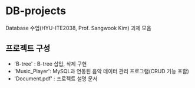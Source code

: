 # DB-projects
Database 수업(HYU-ITE2038, Prof. Sangwook Kim) 과제 모음

## 프로젝트 구성
- 'B-tree' : B-tree 삽입, 삭제 구현
- 'Music_Player': MySQL과 연동된 음악 데이터 관리 프로그램(CRUD 기능 포함)
- 'Document.pdf' : 프로젝트 설명 문서

  
